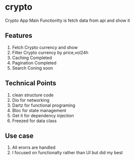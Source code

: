 # crypto
Crypto App Main Functionlty is fetch data from api and show it 

## Features
1) Fetch Crypto currency and show
2) Filter Crypto currency by price,vol24h
3) Caching Completed
4) Pagination Completed
5) Search Coning soon

## Technical Points 
1) clean structure code
2) Dio for networking
3) Dartz for functional programing
4) Bloc for state management
5) Get it for dependency injection
6) Freezed for data class 
## Use case
1) All erorrs are handled
2) I focused on functionalty rather than UI but did my best
